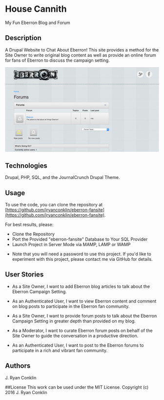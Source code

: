 # House Cannith
My Fun Eberron Blog and Forum

## Description
A Drupal Website to Chat About Eberron! This site provides a method for the Site Owner to write original blog content as well as provide an online forum for fans of Eberron to discuss the campaign setting.

<img src="sites/screenshot.png" alt="a screenshot of this project">

## Technologies

Drupal, PHP, SQL, and the JournalCrunch Drupal Theme.

## Usage

To use the code, you can clone the repository at [https://github.com/jryanconklin/eberron-fansite](https://github.com/jryanconklin/eberron-fansite).

For best results, please:

- Clone the Repository
- Port the Provided "eberron-fansite" Database to Your SQL Provider
- Launch Project in Server Mode via MAMP, LAMP or WAMP

* Note that you will need a password to use this project. If you'd like to experiment with this project, please contact me via GitHub for details.

## User Stories

* As a Site Owner, I want to add Eberron blog articles to talk about the Eberron Campaign Setting.

* As an Authenticated User, I want to view Eberron content and comment on blog posts to participate in the Eberron fan community.

* As a Site Owner, I want to provide forum posts to talk about the Eberron Campaign Setting in greater depth than provided on my blog.

* As a Moderator, I want to curate Eberron forum posts on behalf of the Site Owner to guide the conversation in a productive direction.

* As an Authenticated User, I want to post to the Eberron forums to participate in a rich and vibrant fan community.

## Authors
J. Ryan Conklin

##License
This work can be used under the MIT License.
Copyright (c) 2016 J. Ryan Conklin
